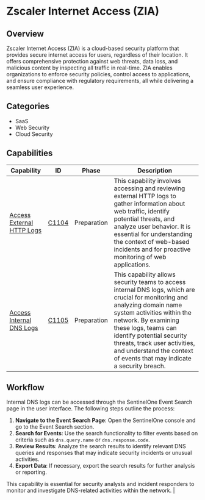 # Zscaler Internet Access (ZIA)

## Overview

Zscaler Internet Access (ZIA) is a cloud-based security platform that provides secure internet access for users, regardless of their location. It offers comprehensive protection against web threats, data loss, and malicious content by inspecting all traffic in real-time. ZIA enables organizations to enforce security policies, control access to applications, and ensure compliance with regulatory requirements, all while delivering a seamless user experience.

## Categories

- SaaS
- Web Security
- Cloud Security

## Capabilities

| Capability | ID | Phase | Description |
|------------|----|-------|-------------|
| [Access External HTTP Logs](T0002/C1104.md) | [C1104](../capability/C1104.md) | Preparation | This capability involves accessing and reviewing external HTTP logs to gather information about web traffic, identify potential threats, and analyze user behavior. It is essential for understanding the context of web-based incidents and for proactive monitoring of web applications. |
| [Access Internal DNS Logs](T0002/C1105.md) | [C1105](../capability/C1105.md) | Preparation | This capability allows security teams to access internal DNS logs, which are crucial for monitoring and analyzing domain name system activities within the network. By examining these logs, teams can identify potential security threats, track user activities, and understand the context of events that may indicate a security breach.

## Workflow

Internal DNS logs can be accessed through the SentinelOne Event Search page in the user interface. The following steps outline the process:

1. **Navigate to the Event Search Page**: Open the SentinelOne console and go to the Event Search section.
2. **Search for Events**: Use the search functionality to filter events based on criteria such as `dns.query.name` or `dns.response.code`.
3. **Review Results**: Analyze the search results to identify relevant DNS queries and responses that may indicate security incidents or unusual activities.
4. **Export Data**: If necessary, export the search results for further analysis or reporting.

This capability is essential for security analysts and incident responders to monitor and investigate DNS-related activities within the network. |